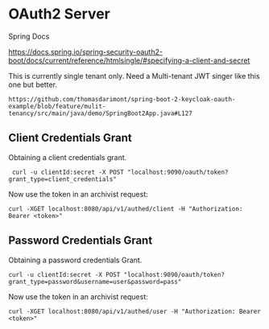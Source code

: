# OAuth2 Server

Spring Docs

https://docs.spring.io/spring-security-oauth2-boot/docs/current/reference/htmlsingle/#specifying-a-client-and-secret

This is currently single tenant only.  Need a Multi-tenant JWT singer like this one but better.

```
https://github.com/thomasdarimont/spring-boot-2-keycloak-oauth-example/blob/feature/mulit-tenancy/src/main/java/demo/SpringBoot2App.java#L127
```

## Client Credentials Grant

Obtaining a client credentials grant. 

```
 curl -u clientId:secret -X POST "localhost:9090/oauth/token?grant_type=client_credentials"
```

Now use the token in an archivist request:

```
curl -XGET localhost:8080/api/v1/authed/client -H "Authorization: Bearer <token>"
```

## Password Credentials Grant

Obtaining a password credentials Grant.

```
curl -u clientId:secret -X POST "localhost:9090/oauth/token?grant_type=password&username=user&password=pass"
```

Now use the token in an archivist request:

```
curl -XGET localhost:8080/api/v1/authed/user -H "Authorization: Bearer <token>"
```
